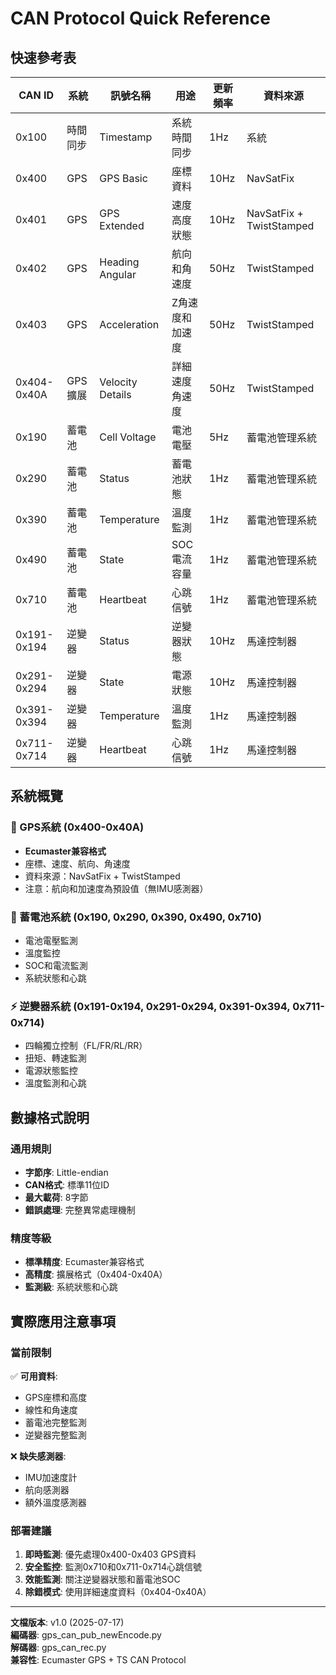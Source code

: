 # CAN Protocol Quick Reference

## 快速參考表

| CAN ID | 系統 | 訊號名稱 | 用途 | 更新頻率 | 資料來源 |
|--------|------|---------|------|----------|----------|
| 0x100 | 時間同步 | Timestamp | 系統時間同步 | 1Hz | 系統 |
| 0x400 | GPS | GPS Basic | 座標資料 | 10Hz | NavSatFix |
| 0x401 | GPS | GPS Extended | 速度高度狀態 | 10Hz | NavSatFix + TwistStamped |
| 0x402 | GPS | Heading Angular | 航向和角速度 | 50Hz | TwistStamped |
| 0x403 | GPS | Acceleration | Z角速度和加速度 | 50Hz | TwistStamped |
| 0x404-0x40A | GPS擴展 | Velocity Details | 詳細速度角速度 | 50Hz | TwistStamped |
| 0x190 | 蓄電池 | Cell Voltage | 電池電壓 | 5Hz | 蓄電池管理系統 |
| 0x290 | 蓄電池 | Status | 蓄電池狀態 | 1Hz | 蓄電池管理系統 |
| 0x390 | 蓄電池 | Temperature | 溫度監測 | 1Hz | 蓄電池管理系統 |
| 0x490 | 蓄電池 | State | SOC電流容量 | 1Hz | 蓄電池管理系統 |
| 0x710 | 蓄電池 | Heartbeat | 心跳信號 | 1Hz | 蓄電池管理系統 |
| 0x191-0x194 | 逆變器 | Status | 逆變器狀態 | 10Hz | 馬達控制器 |
| 0x291-0x294 | 逆變器 | State | 電源狀態 | 10Hz | 馬達控制器 |
| 0x391-0x394 | 逆變器 | Temperature | 溫度監測 | 1Hz | 馬達控制器 |
| 0x711-0x714 | 逆變器 | Heartbeat | 心跳信號 | 1Hz | 馬達控制器 |

## 系統概覽

### 📍 GPS系統 (0x400-0x40A)
- **Ecumaster兼容格式**
- 座標、速度、航向、角速度
- 資料來源：NavSatFix + TwistStamped
- 注意：航向和加速度為預設值（無IMU感測器）

### 🔋 蓄電池系統 (0x190, 0x290, 0x390, 0x490, 0x710)
- 電池電壓監測
- 溫度監控
- SOC和電流監測
- 系統狀態和心跳

### ⚡ 逆變器系統 (0x191-0x194, 0x291-0x294, 0x391-0x394, 0x711-0x714)
- 四輪獨立控制（FL/FR/RL/RR）
- 扭矩、轉速監測
- 電源狀態監控
- 溫度監測和心跳

## 數據格式說明

### 通用規則
- **字節序**: Little-endian
- **CAN格式**: 標準11位ID
- **最大載荷**: 8字節
- **錯誤處理**: 完整異常處理機制

### 精度等級
- **標準精度**: Ecumaster兼容格式
- **高精度**: 擴展格式（0x404-0x40A）
- **監測級**: 系統狀態和心跳

## 實際應用注意事項

### 當前限制
✅ **可用資料**:
- GPS座標和高度
- 線性和角速度
- 蓄電池完整監測
- 逆變器完整監測

❌ **缺失感測器**:
- IMU加速度計
- 航向感測器
- 額外溫度感測器

### 部署建議
1. **即時監測**: 優先處理0x400-0x403 GPS資料
2. **安全監控**: 監測0x710和0x711-0x714心跳信號
3. **效能監測**: 關注逆變器狀態和蓄電池SOC
4. **除錯模式**: 使用詳細速度資料（0x404-0x40A）

---
**文檔版本**: v1.0 (2025-07-17)  
**編碼器**: gps_can_pub_newEncode.py  
**解碼器**: gps_can_rec.py  
**兼容性**: Ecumaster GPS + TS CAN Protocol
